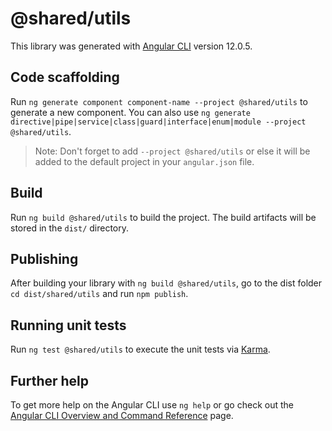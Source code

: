 # @shared/utils

This library was generated with [Angular CLI](https://github.com/angular/angular-cli) version 12.0.5.

## Code scaffolding

Run `ng generate component component-name --project @shared/utils` to generate a new component. You can also use `ng generate directive|pipe|service|class|guard|interface|enum|module --project @shared/utils`.
> Note: Don't forget to add `--project @shared/utils` or else it will be added to the default project in your `angular.json` file. 

## Build

Run `ng build @shared/utils` to build the project. The build artifacts will be stored in the `dist/` directory.

## Publishing

After building your library with `ng build @shared/utils`, go to the dist folder `cd dist/shared/utils` and run `npm publish`.

## Running unit tests

Run `ng test @shared/utils` to execute the unit tests via [Karma](https://karma-runner.github.io).

## Further help

To get more help on the Angular CLI use `ng help` or go check out the [Angular CLI Overview and Command Reference](https://angular.io/cli) page.
